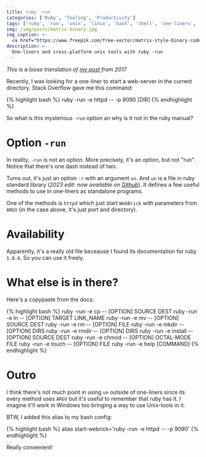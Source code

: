 ```yaml
---
title: ruby -run
categories: ['Ruby', 'Tooling', 'Productivity']
tags: ['ruby', 'run', 'unix', 'linux', 'bash', 'shell', 'one-liners', 'windows']
img: /img/posts/matrix-binary.jpg
img_caption: >-
  <a href="https://www.freepik.com/free-vector/matrix-style-binary-code-digital-background-with-falling-numbers_8289995.htm">Image by starline</a> on Freepik
description: >-
  One-liners and cross-platform unix tools with ruby -run
---
```


*This is a loose translation of [my post](https://habr.com/en/post/319002/) from 2017*


Recently, I was looking for a one-liner to start a web-server in the current
directory. Stack Overflow gave me this command:

{% highlight bash %}
ruby -run -e httpd -- -p 9090 [DIR]
{% endhighlight %}

So what is this mysterious `-run` option an why is it not in the ruby manual?

<!--more-->

# Option `-run`

In reality, `-run` is not an option. More precisely, it's an option, but not
"run". Notice that there's one dash instead of two.

Turns out, it's just an option `-r` with an argument `un`. And `un` is a file in
ruby standard library (*2023 edit: now available on [Github](https://github.com/ruby/un)*). It defines a few
useful methods to use in one-liners as standalone programs.

One of the methods is `httpd` which just start `WebBrick` with parameters from
`ARGV` (in the case above, it's just port and directory).


# Availability

Apparently, it's a really old file beceause I found its documentation for ruby
`1.8.6`. So you can use it freely.


# What else is in there?

Here's a copypaste from the docs:

{% highlight bash %}
ruby -run -e cp -- [OPTION] SOURCE DEST
ruby -run -e ln -- [OPTION] TARGET LINK_NAME
ruby -run -e mv -- [OPTION] SOURCE DEST
ruby -run -e rm -- [OPTION] FILE
ruby -run -e mkdir -- [OPTION] DIRS
ruby -run -e rmdir -- [OPTION] DIRS
ruby -run -e install -- [OPTION] SOURCE DEST
ruby -run -e chmod -- [OPTION] OCTAL-MODE FILE
ruby -run -e touch -- [OPTION] FILE
ruby -run -e help [COMMAND]
{% endhighlight %}


# Outro

I think there's not much point in using `un` outside of one-liners since its
every method uses `ARGV` but it's useful to remember that ruby has it. I imagine
it'll work in Windows too bringing a way to use Unix-tools in it.

BTW, I added this alias to my bash config:

{% highlight bash %}
alias start-webrick='ruby -run -e httpd -- -p 9090'
{% endhighlight %}

Really convenient!
